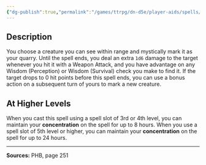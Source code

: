 ```yaml
---
{"dg-publish":true,"permalink":"/games/ttrpg/dn-d5e/player-aids/spells/level-1/hunters-mark/","tags":["TTRPG/DND/5e","verbal","concentration"]}
---
```



## Description
You choose a creature you can see within range and mystically mark it as your quarry.
Until the spell ends, you deal an extra `1d6` damage to the target whenever you hit it with a Weapon Attack, and you have advantage on any Wisdom (Perception) or Wisdom (Survival) check you make to find it.
If the target drops to 0 hit points before this spell ends, you can use a bonus action on a subsequent turn of yours to mark a new creature.

## At Higher Levels
When you cast this spell using a spell slot of 3rd or 4th level, you can maintain your **concentration** on the spell for up to 8 hours.
When you use a spell slot of 5th level or higher, you can maintain your **concentration** on the spell for up to 24 hours.

---

**Sources:** PHB, page 251
